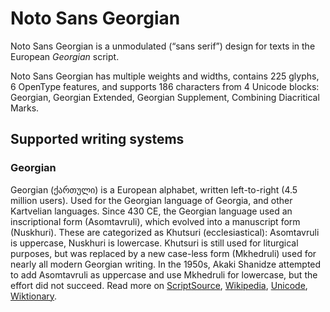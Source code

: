 
# Noto Sans Georgian

Noto Sans Georgian is a unmodulated (“sans serif”) design for texts in the European _Georgian_ script. 

Noto Sans Georgian has multiple weights and widths, contains 225 glyphs, 6 OpenType features, and supports 186 characters from 4 Unicode blocks: Georgian, Georgian Extended, Georgian Supplement, Combining Diacritical Marks.


## Supported writing systems


### Georgian

Georgian (ქართული) is a European alphabet, written left-to-right (4.5 million users). Used for the Georgian language of Georgia, and other Kartvelian languages. Since 430 CE, the Georgian language used an inscriptional form (Asomtavruli), which evolved into a manuscript form (Nuskhuri). These are categorized as Khutsuri (ecclesiastical): Asomtavruli is uppercase, Nuskhuri is lowercase. Khutsuri is still used for liturgical purposes, but was replaced by a new case-less form (Mkhedruli) used for nearly all modern Georgian writing. In the 1950s, Akaki Shanidze attempted to add Asomtavruli as uppercase and use Mkhedruli for lowercase, but the effort did not succeed. Read more on [ScriptSource](https://scriptsource.org/scr/Geor), [Wikipedia](https://en.wikipedia.org/wiki/ISO_15924:Geor), [Unicode](https://www.unicode.org/versions/Unicode13.0.0/ch07.pdf#G3360), [Wiktionary](https://en.wiktionary.org/wiki/Category:Georgian_script).


